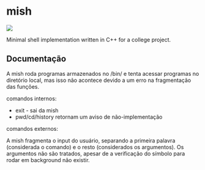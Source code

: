 # mish

![](https://img.shields.io/badge/C%2B%2B-00599C?style=for-the-badge&logo=c%2B%2B&logoColor=white)

Minimal shell implementation written in C++ for a college project.

## Documentação

A mish roda programas armazenados no /bin/ e tenta acessar programas no diretório local, mas isso não acontece devido a um erro na fragmentação das funções.

comandos internos:

- exit - sai da mish
- pwd/cd/history retornam um aviso de não-implementação

comandos externos:

A mish fragmenta o input do usuário, separando a primeira palavra (considerada o comando) e o resto (considerados os argumentos). Os argumentos não são tratados, apesar de a verificação do símbolo para rodar em background não existir.